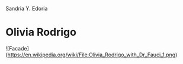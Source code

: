 Sandria Y. Edoria

# Olivia Rodrigo
![Facade] (https://en.wikipedia.org/wiki/File:Olivia_Rodrigo_with_Dr_Fauci_1.png)
